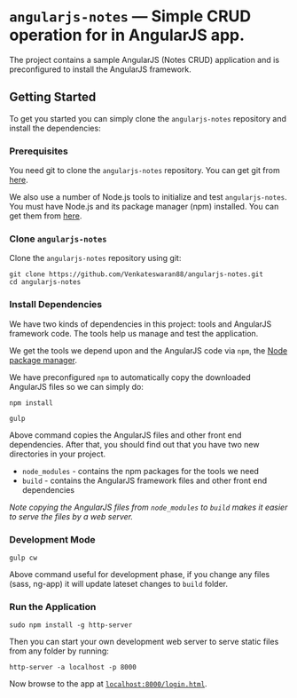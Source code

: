 # `angularjs-notes` — Simple CRUD operation for in AngularJS app.

The project contains a sample AngularJS (Notes CRUD) application and is preconfigured to install the AngularJS
framework.

## Getting Started

To get you started you can simply clone the `angularjs-notes` repository and install the dependencies:

### Prerequisites

You need git to clone the `angularjs-notes` repository. You can get git from [here][git].

We also use a number of Node.js tools to initialize and test `angularjs-notes`. You must have Node.js
and its package manager (npm) installed. You can get them from [here][node].

### Clone `angularjs-notes`

Clone the `angularjs-notes` repository using git:

```
git clone https://github.com/Venkateswaran88/angularjs-notes.git
cd angularjs-notes
```

### Install Dependencies

We have two kinds of dependencies in this project: tools and AngularJS framework code. The tools
help us manage and test the application.

We get the tools we depend upon and the AngularJS code via `npm`, the [Node package manager][npm].

We have preconfigured `npm` to automatically copy the downloaded AngularJS files so we
can simply do:

```
npm install
```

```
gulp
```

Above command copies the AngularJS files and
other front end dependencies. After that, you should find out that you have two new directories in
your project.

* `node_modules` - contains the npm packages for the tools we need
* `build` - contains the AngularJS framework files and other front end dependencies

*Note copying the AngularJS files from `node_modules` to `build` makes it easier to serve the files by a web server.*

### Development Mode

```
gulp cw
```

Above command useful for development phase, if you change any files (sass, ng-app) it will update lateset
changes to `build` folder.


### Run the Application

```
sudo npm install -g http-server
```

Then you can start your own development web server to serve static files from any folder by running:

```
http-server -a localhost -p 8000
```

Now browse to the app at [`localhost:8000/login.html`][local-app-url].

[angularjs]: https://angularjs.org/
[git]: https://git-scm.com/
[http-server]: https://github.com/indexzero/http-server
[jasmine]: https://jasmine.github.io/
[jdk]: https://wikipedia.org/wiki/Java_Development_Kit
[jdk-download]: http://www.oracle.com/technetwork/java/javase/downloads
[karma]: https://karma-runner.github.io/
[local-app-url]: http://localhost:8000/login.html
[node]: https://nodejs.org/
[npm]: https://www.npmjs.org/
[protractor]: http://www.protractortest.org/
[selenium]: http://docs.seleniumhq.org/
[travis]: https://travis-ci.org/
[travis-docs]: https://docs.travis-ci.com/user/getting-started
